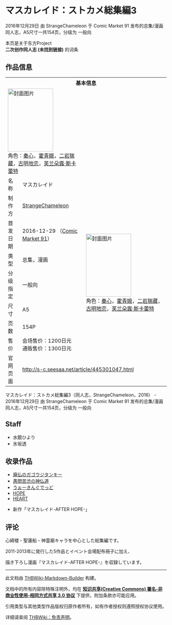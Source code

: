 # マスカレイド：ストカメ総集編3

<!-- source html: G:\repos\THBWiki-Markdown-Builder\THBWikiMarkdown\Temp\main\7\71\ns0%3A%E3%83%9E%E3%82%B9%E3%82%AB%E3%83%AC%E3%82%A4%E3%83%89%EF%BC%9A%E3%82%B9%E3%83%88%E3%82%AB%E3%83%A1%E7%B7%8F%E9%9B%86%E7%B7%A83.html -->

2016年12月29日 由 StrangeChameleon 于 Comic Market 91 发布的总集/漫画同人志，A5尺寸一共154页，分级为 一般向

本页是关于东方Project  
 **二次创作同人志 (未找到链接)** 的词条

## 作品信息

<table><tbody><tr><th colspan="3">基本信息</th></tr><tr><td class="cover-artwork-mobile" colspan="2"><a href="./文件-マスカレイド：ストカメ総集編3封面.png.md" class="image" title="封面图片"><img alt="封面图片" src="https://upload.thwiki.cc/thumb/7/76/%E3%83%9E%E3%82%B9%E3%82%AB%E3%83%AC%E3%82%A4%E3%83%89%EF%BC%9A%E3%82%B9%E3%83%88%E3%82%AB%E3%83%A1%E7%B7%8F%E9%9B%86%E7%B7%A83%E5%B0%81%E9%9D%A2.png/141px-%E3%83%9E%E3%82%B9%E3%82%AB%E3%83%AC%E3%82%A4%E3%83%89%EF%BC%9A%E3%82%B9%E3%83%88%E3%82%AB%E3%83%A1%E7%B7%8F%E9%9B%86%E7%B7%A83%E5%B0%81%E9%9D%A2.png" decoding="async" loading="lazy" width="141" height="196" srcset="https://upload.thwiki.cc/thumb/7/76/%E3%83%9E%E3%82%B9%E3%82%AB%E3%83%AC%E3%82%A4%E3%83%89%EF%BC%9A%E3%82%B9%E3%83%88%E3%82%AB%E3%83%A1%E7%B7%8F%E9%9B%86%E7%B7%A83%E5%B0%81%E9%9D%A2.png/211px-%E3%83%9E%E3%82%B9%E3%82%AB%E3%83%AC%E3%82%A4%E3%83%89%EF%BC%9A%E3%82%B9%E3%83%88%E3%82%AB%E3%83%A1%E7%B7%8F%E9%9B%86%E7%B7%A83%E5%B0%81%E9%9D%A2.png 1.5x, https://upload.thwiki.cc/thumb/7/76/%E3%83%9E%E3%82%B9%E3%82%AB%E3%83%AC%E3%82%A4%E3%83%89%EF%BC%9A%E3%82%B9%E3%83%88%E3%82%AB%E3%83%A1%E7%B7%8F%E9%9B%86%E7%B7%A83%E5%B0%81%E9%9D%A2.png/282px-%E3%83%9E%E3%82%B9%E3%82%AB%E3%83%AC%E3%82%A4%E3%83%89%EF%BC%9A%E3%82%B9%E3%83%88%E3%82%AB%E3%83%A1%E7%B7%8F%E9%9B%86%E7%B7%A83%E5%B0%81%E9%9D%A2.png 2x" data-file-width="600" data-file-height="835"></a><div class="cover-char">角色：<a href="./秦心.md" title="秦心">秦心</a>，<a href="./霍青娥.md" title="霍青娥">霍青娥</a>，<a href="./二岩猯藏.md" title="二岩猯藏">二岩猯藏</a>，<a href="./古明地恋.md" title="古明地恋">古明地恋</a>，<a href="./芙兰朵露·斯卡蕾特.md" title="芙兰朵露·斯卡蕾特">芙兰朵露·斯卡蕾特</a></div></td>
</tr><tr><td class="label">名称</td><td colspan="2"> マスカレイド </td></tr><tr><td class="label">制作方</td><td><a href="./StrangeChameleon.md" title="StrangeChameleon">StrangeChameleon</a></td><td class="cover-artwork" rowspan="7" style="min-width:196px;"><a href="./文件-マスカレイド：ストカメ総集編3封面.png.md" class="image" title="封面图片"><img alt="封面图片" src="https://upload.thwiki.cc/thumb/7/76/%E3%83%9E%E3%82%B9%E3%82%AB%E3%83%AC%E3%82%A4%E3%83%89%EF%BC%9A%E3%82%B9%E3%83%88%E3%82%AB%E3%83%A1%E7%B7%8F%E9%9B%86%E7%B7%A83%E5%B0%81%E9%9D%A2.png/141px-%E3%83%9E%E3%82%B9%E3%82%AB%E3%83%AC%E3%82%A4%E3%83%89%EF%BC%9A%E3%82%B9%E3%83%88%E3%82%AB%E3%83%A1%E7%B7%8F%E9%9B%86%E7%B7%A83%E5%B0%81%E9%9D%A2.png" decoding="async" loading="lazy" width="141" height="196" srcset="https://upload.thwiki.cc/thumb/7/76/%E3%83%9E%E3%82%B9%E3%82%AB%E3%83%AC%E3%82%A4%E3%83%89%EF%BC%9A%E3%82%B9%E3%83%88%E3%82%AB%E3%83%A1%E7%B7%8F%E9%9B%86%E7%B7%A83%E5%B0%81%E9%9D%A2.png/211px-%E3%83%9E%E3%82%B9%E3%82%AB%E3%83%AC%E3%82%A4%E3%83%89%EF%BC%9A%E3%82%B9%E3%83%88%E3%82%AB%E3%83%A1%E7%B7%8F%E9%9B%86%E7%B7%A83%E5%B0%81%E9%9D%A2.png 1.5x, https://upload.thwiki.cc/thumb/7/76/%E3%83%9E%E3%82%B9%E3%82%AB%E3%83%AC%E3%82%A4%E3%83%89%EF%BC%9A%E3%82%B9%E3%83%88%E3%82%AB%E3%83%A1%E7%B7%8F%E9%9B%86%E7%B7%A83%E5%B0%81%E9%9D%A2.png/282px-%E3%83%9E%E3%82%B9%E3%82%AB%E3%83%AC%E3%82%A4%E3%83%89%EF%BC%9A%E3%82%B9%E3%83%88%E3%82%AB%E3%83%A1%E7%B7%8F%E9%9B%86%E7%B7%A83%E5%B0%81%E9%9D%A2.png 2x" data-file-width="600" data-file-height="835"></a><div class="cover-char">角色：<a href="./秦心.md" title="秦心">秦心</a>，<a href="./霍青娥.md" title="霍青娥">霍青娥</a>，<a href="./二岩猯藏.md" title="二岩猯藏">二岩猯藏</a>，<a href="./古明地恋.md" title="古明地恋">古明地恋</a>，<a href="./芙兰朵露·斯卡蕾特.md" title="芙兰朵露·斯卡蕾特">芙兰朵露·斯卡蕾特</a></div></td>
</tr><tr><td class="label">首发日期</td><td>2016-12-29&#160;（<a href="/展会作品列表?e=Comic+Market%2391">Comic Market 91</a>）</td></tr><tr><td class="label">类型</td><td>总集，漫画</td></tr><tr><td class="label">分级指定</td><td>一般向</td></tr><tr><td class="label">尺寸</td><td>A5</td></tr><tr><td class="label">页数</td><td>154P</td></tr><tr><td class="label">售价</td><td>会场售价：1200日元<br>通贩售价：1300日元</td></tr>
<tr><td class="label">官网页面</td><td colspan="2"><a rel="nofollow" class="external free" href="http://s-c.seesaa.net/article/445301047.html">http://s-c.seesaa.net/article/445301047.html</a></td></tr></tbody></table>

マスカレイド：ストカメ総集編3（同人志，StrangeChameleon，2016） - 2016年12月29日 由 StrangeChameleon 于 Comic Market 91 发布的总集/漫画同人志，A5尺寸一共154页，分级为 一般向

## Staff
- 水鏡ひより
- 氷坂透


## 收录作品
- [廃仏のガゴウジタンキー](./廃仏のガゴウジタンキー～軌道不明のポンポコリン～.md)
- [愚問苦渋の神仏道](./愚問苦渋の神仏道.md)
- [うぉーきんぐでっど](./うぉーきんぐでっど.md)
- [HOPE](./HOPE.md)
- [HEART](./HEART（StrangeChameleon）.md)

  
+ 新作「マスカレイド-AFTER HOPE-」
  


## 评论
  
心綺楼・聖蓮船・神霊廟キャラを中心とした総集編です。  

2011-2013年に発行した5作品とイベント会場配布冊子に加え、  

描き下ろし漫画『マスカレイド-AFTER HOPE-』を収録しています。 
  
  
  

  





---

此文档由 [THBWiki-Markdown-Builder](https://github.com/Delsin-Yu/THBWiki-Markdown-Builder) 构建。

文档中的所有内容除特殊注明外，均在 [**知识共享(Creative Commons) 署名-非商业性使用-相同方式共享 3.0 协议**](https://creativecommons.org/licenses/by-sa/3.0/deed.zh-hans) 下提供，附加条款亦可能应用。

引用类型与其他类型作品版权归原作者所有，如有作者授权则遵照授权协议使用。

详细请查阅 [THBWiki：免责声明](https://thbwiki.cc/THBWiki:%E5%85%8D%E8%B4%A3%E5%A3%B0%E6%98%8E)。

